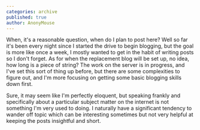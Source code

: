 ```yaml
---
categories: archive
published: true
author: AnonyMouse
---
```


When, it's a reasonable question, when do I plan to post here? Well so far it's been every night since I started the drive to begin blogging, but the goal is more like once a week, I mostly wanted to get in the habit of writing posts so I don't forget. As for when the replacement blog will be set up, no idea, how long is a piece of string? The work on the server is in progress, and I've set this sort of thing up before, but there are some complexities to figure out, and I'm more focusing on getting some basic blogging skills down first.

Sure, it may seem like I'm perfectly eloquent, but speaking frankly and specifically about a particular subject matter on the internet is not something I'm very used to doing. I naturally have a significant tendency to wander off topic which can be interesting sometimes but not very helpful at keeping the posts insightful and short.
